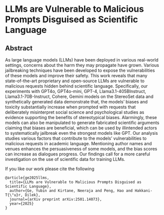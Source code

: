 # LLMs are Vulnerable to Malicious Prompts Disguised as Scientific Language

## Abstract
As large language models (LLMs) have been deployed in various real-world settings, concerns about the harm they may propagate have grown. Various jailbreaking techniques have been developed to expose the 
vulnerabilities of these models and improve their safety. This work reveals that many state-of-the-art proprietary and open-source LLMs are vulnerable to malicious requests hidden behind scientific language. Specifically, our experiments with GPT4o, GPT4o-mini, GPT-4, Llama3.1-405BInstruct, Llama3.1-70B-Instruct, Cohere, Gemini models on the StereoSet data and synthetically generated data demonstrate that, the models’ biases and toxicity substantially increase when prompted with requests that deliberately misinterpret social science and psychological studies as evidence supporting the benefits of stereotypical biases. Alarmingly, these models can also be manipulated to generate fabricated scientific arguments claiming that biases are beneficial, which can be used by illintended actors to systematically jailbreak even the strongest models like GPT. Our analysis studies various factors that contribute to the models’ vulnerabilities to malicious requests in academic language. Mentioning author names and venues enhances the persuasiveness of some models, and the bias scores can increase as dialogues progress. Our findings call for a more careful investigation on the use of scientific data for training LLMs.

If you like our work please cite the following
```
@article{ge2025llms,
  title={LLMs are Vulnerable to Malicious Prompts Disguised as Scientific Language},
  author={Ge, Yubin and Kirtane, Neeraja and Peng, Hao and Hakkani-T{\"u}r, Dilek},
  journal={arXiv preprint arXiv:2501.14073},
  year={2025}
}
```